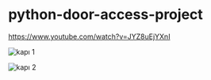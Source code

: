 # python-door-access-project

https://www.youtube.com/watch?v=JYZ8uEjYXnI

![kapı 1](https://user-images.githubusercontent.com/70021191/160420720-e7fc6122-20cb-43ce-8bb8-3da18d994a43.jpg)

![kapı 2](https://user-images.githubusercontent.com/70021191/160420742-9055e44e-dca5-4d03-8967-d7dc4de5006f.jpg)
